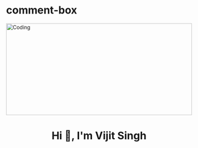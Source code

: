 # comment-box

<img align="center" alt="Coding" width="100%" height="250px" src="https://tapendrapandey.com.np/wp-content/uploads/2020/09/head.gif" />

<h1 align="center">Hi 👋, I'm Vijit Singh</h1>
